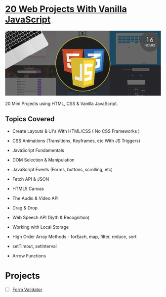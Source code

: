 # [20 Web Projects With Vanilla JavaScript](https://www.udemy.com/course/web-projects-with-vanilla-javascript)

![cover](./webprojects_website.png)

20 Mini Projects using HTML, CSS &amp; Vanilla JavaScript.

## Topics Covered

- Create Layouts & UI's With HTML/CSS ( No CSS Frameworks )
- CSS Animations (Transitions, Keyframes, etc With JS Triggers)

- JavaScript Fundamentals

- DOM Selection & Manipulation

- JavaScript Events (Forms, buttons, scrolling, etc)

- Fetch API & JSON

- HTML5 Canvas

- The Audio & Video API

- Drag & Drop

- Web Speech API (Syth & Recognition)

- Working with Local Storage

- High Order Array Methods - forEach, map, filter, reduce, sort

- setTimout, setInterval

- Arrow Functions

# Projects

- [ ] [Form Validator](#)
